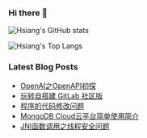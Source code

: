 ### Hi there 👋

<!--
**hchen90/hchen90** is a ✨ _special_ ✨ repository because its `README.md` (this file) appears on your GitHub profile.

Here are some ideas to get you started:

- 🔭 I’m currently working on ...
- 🌱 I’m currently learning ...
- 👯 I’m looking to collaborate on ...
- 🤔 I’m looking for help with ...
- 💬 Ask me about ...
- 📫 How to reach me: ...
- 😄 Pronouns: ...
- ⚡ Fun fact: ...
-->

![Hsiang's GitHub stats](https://github-readme-stats.vercel.app/api?username=hchen90)

![Hsiang's Top Langs](https://github-readme-stats.vercel.app/api/top-langs/?username=hchen90)

### Latest Blog Posts

<!-- BLOG-POST-LIST:START -->
- [OpenAI之OpenAPI初探](https://hchen90.github.io/2023/03/28/openaiapirsh/)
- [玩转自搭建 GitLab 社区版](https://hchen90.github.io/2022/07/02/deploygitlabcerunner/)
- [程序的代码修改问题](https://hchen90.github.io/2022/06/11/codemodification/)
- [MongoDB Cloud云平台简单使用简介](https://hchen90.github.io/2022/04/03/mongodbcloudcluster/)
- [JNI函数调用之线程安全问题](https://hchen90.github.io/2021/11/29/jnithreadsafe/)
<!-- BLOG-POST-LIST:END -->
